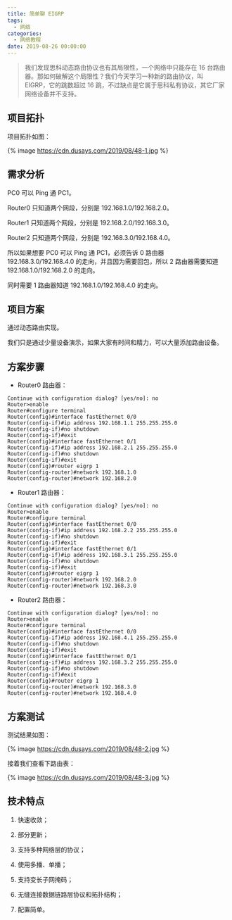 ```yaml
---
title: 简单聊 EIGRP
tags:
  - 网络
categories:
  - 网络教程
date: 2019-08-26 00:00:00
---
```


> 我们发现思科动态路由协议也有其局限性，一个网络中只能存在 16 台路由器。那如何破解这个局限性？我们今天学习一种新的路由协议，叫 EIGRP，它的跳数超过 16 跳，不过缺点是它属于思科私有协议，其它厂家网络设备并不支持。

<!-- more -->

## 项目拓扑

项目拓扑如图：

{% image https://cdn.dusays.com/2019/08/48-1.jpg %}

## 需求分析

PC0 可以 Ping 通 PC1。

Router0 只知道两个网段，分别是 192.168.1.0/192.168.2.0。

Router1 只知道两个网段，分别是 192.168.2.0/192.168.3.0。

Router2 只知道两个网段，分别是 192.168.3.0/192.168.4.0。

所以如果想要 PC0 可以 Ping 通 PC1，必须告诉 0 路由器 192.168.3.0/192.168.4.0 的走向，并且因为需要回包，所以 2 路由器需要知道 192.168.1.0/192.168.2.0 的走向。

同时需要 1 路由器知道 192.168.1.0/192.168.4.0 的走向。

## 项目方案

通过动态路由实现。

我们只是通过少量设备演示，如果大家有时间和精力，可以大量添加路由设备。

## 方案步骤

* Router0 路由器：

```
Continue with configuration dialog? [yes/no]: no
Router>enable
Router#configure terminal
Router(config)#interface fastEthernet 0/0
Router(config-if)#ip address 192.168.1.1 255.255.255.0
Router(config-if)#no shutdown
Router(config-if)#exit
Router(config)#interface fastEthernet 0/1
Router(config-if)#ip address 192.168.2.1 255.255.255.0
Router(config-if)#no shutdown
Router(config-if)#exit
Router(config)#router eigrp 1
Router(config-router)#network 192.168.1.0
Router(config-router)#network 192.168.2.0
```

* Router1 路由器：

```
Continue with configuration dialog? [yes/no]: no
Router>enable
Router#configure terminal
Router(config)#interface fastEthernet 0/0
Router(config-if)#ip address 192.168.2.2 255.255.255.0
Router(config-if)#no shutdown
Router(config-if)#exit
Router(config)#interface fastEthernet 0/1
Router(config-if)#ip address 192.168.3.1 255.255.255.0
Router(config-if)#no shutdown
Router(config-if)#exit
Router(config)#router eigrp 1
Router(config-router)#network 192.168.2.0
Router(config-router)#network 192.168.3.0
```

* Router2 路由器：

```
Continue with configuration dialog? [yes/no]: no
Router>enable
Router#configure terminal
Router(config)#interface fastEthernet 0/0
Router(config-if)#ip address 192.168.4.1 255.255.255.0
Router(config-if)#no shutdown
Router(config-if)#exit
Router(config)#interface fastEthernet 0/1
Router(config-if)#ip address 192.168.3.2 255.255.255.0
Router(config-if)#no shutdown
Router(config-if)#exit
Router(config)#router eigrp 1
Router(config-router)#network 192.168.3.0
Router(config-router)#network 192.168.4.0
```

## 方案测试

测试结果如图：

{% image https://cdn.dusays.com/2019/08/48-2.jpg %}

接着我们查看下路由表：

{% image https://cdn.dusays.com/2019/08/48-3.jpg %}

## 技术特点

1. 快速收敛；

2. 部分更新；

3. 支持多种网络层的协议；

4. 使用多播、单播；

5. 支持变长子网掩码；

6. 无缝连接数据链路层协议和拓扑结构；

7. 配置简单。